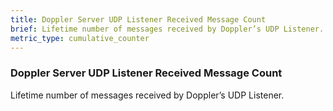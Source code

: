 ```yaml
---
title: Doppler Server UDP Listener Received Message Count
brief: Lifetime number of messages received by Doppler’s UDP Listener.
metric_type: cumulative_counter
---
```


### Doppler Server UDP Listener Received Message Count

Lifetime number of messages received by Doppler’s UDP Listener.